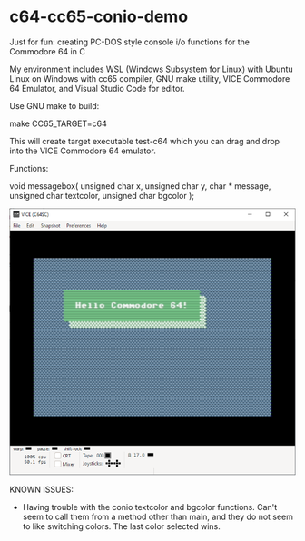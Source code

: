 # c64-cc65-conio-demo
Just for fun:  creating PC-DOS style console i/o functions for the Commodore 64 in C

My environment includes WSL (Windows Subsystem for Linux) with Ubuntu Linux on Windows with cc65 compiler, GNU make utility, VICE Commodore 64 Emulator, and Visual Studio Code for editor.

Use GNU make to build:

make CC65_TARGET=c64

This will create target executable test-c64 which you can drag and drop into the VICE Commodore 64 emulator.

Functions:

void messagebox( unsigned char x, unsigned char y, char * message, unsigned char textcolor, unsigned char bgcolor );

<img src="VICE-screenshot.png">

KNOWN ISSUES:

- Having trouble with the conio textcolor and bgcolor functions.  Can't seem to call them from a method other than main, and they do not seem to like switching colors.  The last color selected wins.
